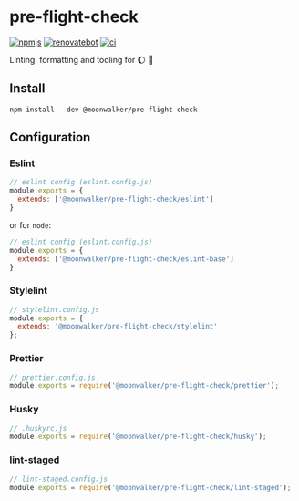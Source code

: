 # pre-flight-check

[![npmjs](https://img.shields.io/npm/v/@moonwalker/pre-flight-check.svg)](https://www.npmjs.com/package/@moonwalker/pre-flight-check)
[![renovatebot](https://badges.renovateapi.com/github/moonwalker/pre-flight-check)](https://renovatebot.com/dashboard#github/moonwalker/pre-flight-check)
[![ci](https://github.com/moonwalker/pre-flight-check/workflows/ci/badge.svg)](https://github.com/moonwalker/pre-flight-check/actions?query=workflow%3Aci)

Linting, formatting and tooling for :moon: :walking:

## Install

```shell
npm install --dev @moonwalker/pre-flight-check
```

## Configuration

### Eslint

```js
// eslint config (eslint.config.js)
module.exports = {
  extends: ['@moonwalker/pre-flight-check/eslint']
}
```

or for `node`:

```js
// eslint config (eslint.config.js)
module.exports = {
  extends: ['@moonwalker/pre-flight-check/eslint-base']
}
```

### Stylelint

```js
// stylelint.config.js
module.exports = {
  extends: '@moonwalker/pre-flight-check/stylelint'
};
```

### Prettier

```js
// prettier.config.js
module.exports = require('@moonwalker/pre-flight-check/prettier');
```

### Husky

```js
// .huskyrc.js
module.exports = require('@moonwalker/pre-flight-check/husky');
```

### lint-staged
```js
// lint-staged.config.js
module.exports = require('@moonwalker/pre-flight-check/lint-staged');
```
